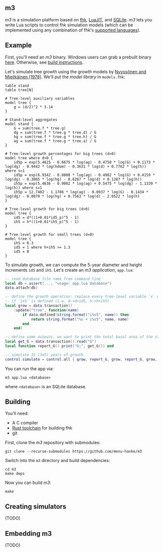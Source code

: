 ## m3

*m3* is a simulation platform based on [fhk](https://github.com/menu-hanke/fhk),
[LuaJIT](https://luajit.org), and [SQLite](https://sqlite.org).
*m3* lets you write Lua scripts to control fhk simulation models (which can
be implemented using any combination of fhk's
[supported languages](https://github.com/menu-hanke/fhk#building)).

## Example
First, you'll need an *m3* binary. Windows users can grab a prebuilt binary [here](https://github.com/menu-hanke/m3/releases). Otherwise, see [build instructions](#building).

Let's simulate tree growth using the growth models by
[Nyyssönen and Mielikäinen (1978)](https://doi.org/10.14214/aff.7597).
We'll put the *model library* in `models.fhk`:

```
table stand
table tree[N]

# Tree-level auxiliary variables
model tree {
    g = (d/2)^2 * 3.14
}

# Stand-level aggregates
model stand {
    G = sum(tree.f * tree.g)
    dg = sum(tree.f * tree.g * tree.d) / G
    hg = sum(tree.f * tree.g * tree.h) / G
    ag = sum(tree.f * tree.g * tree.a) / G
}

# Tree-level growth percentages for big trees (d>0)
model tree where d>0 {
    id5p = exp(5.4625 - 0.6675 * log(ag) - 0.4758 * log(G) + 0.1173 * log(dg) - 0.9442 * log(hdom) - 0.3631 * log(d) + 0.7762 * log(h)) where s=1
    id5p = exp(6.9342 - 0.8808 * log(ag) - 0.4982 * log(G) + 0.4159 * log(dg) - 0.3865 * log(hg) - 0.6267 * log(d) + 0.1287 * log(h))
    ih5p = exp(5.4636 - 0.9002 * log(ag) + 0.5475 * log(dg) - 1.1339 * log(h)) where s=1
    ih5p = 12.7402 - 1.1786 * log(ag) - 0.0937 * log(G) - 0.1434 * log(dg) - 0.8070 * log(hg) + 0.7563 * log(d) - 2.0522 * log(h)
}

# Tree-level growth for big trees (d>0)
model tree {
    id5 = d*((1+0.01*id5_p)^5 - 1)
    ih5 = h*((1+0.01*ih5_p)^5 - 1)
}

# Tree-level growth for small trees (d=0)
model tree {
    ih5 = 0.3
    id5 = 1 where h+ih5 >= 1.3
    id5 = 0
}
```

To simulate growth, we can compute the 5-year diameter and height increments `id5` and `ih5`.
Let's create an *m3 application*, `app.lua`:

```lua
-- read database file name from command line
local db = assert(..., "usage: app.lua database")
data.attach(db)

-- define the growth operation: replace every tree-level variable `x` with `x + ix5`,
-- if `ix5` is defined (i.e. d->d+id5, h->h+ih5)
local grow = data.transaction()
    :update("tree", function(name)
        if data.defined(string.format("i%s5", name)) then
            return string.format("%s + i%s5", name, name)
        end
    end)

-- define some outputs. we want to print the total basal area of the stand (G).
local get_G = data.transaction():read("G")
local function report_G() print("G:", get_G()) end

-- simulate 15 (3x5) years of growth
control.simulate = control.all { grow, report_G, grow, report_G, grow, report_G }
```

You can run the app via:
```
m3 app.lua <database>
```
where `<database>` is an SQLite database.

## Building

You'll need:
* A C compiler
* [Rust toolchain](https://rustup.rs/) for building fhk
* git

First, clone the *m3* repository with submodules:
```
git clone --recurse-submodules https://github.com/menu-hanke/m3
```

Switch into the `m3` directory and build dependencies:
```
cd m3
make deps
```

Now you can build *m3*:
```
make
```

## Creating simulators
(TODO)

## Embedding m3
(TODO)